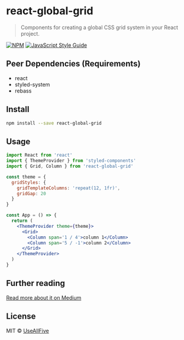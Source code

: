 # react-global-grid

> Components for creating a global CSS grid system in your React project.

[![NPM](https://img.shields.io/npm/v/react-global-grid.svg)](https://www.npmjs.com/package/react-global-grid) [![JavaScript Style Guide](https://img.shields.io/badge/code_style-standard-brightgreen.svg)](https://standardjs.com)

## Peer Dependencies (Requirements)

- react
- styled-system
- rebass

## Install

```bash
npm install --save react-global-grid
```

## Usage

```jsx
import React from 'react'
import { ThemeProvider } from 'styled-components'
import { Grid, Column } from 'react-global-grid'

const theme = {
  gridStyles: {
    gridTemplateColumns: 'repeat(12, 1fr)',
    gridGap: 20
  }
}

const App = () => {
  return (
    <ThemeProvider theme={theme}>
      <Grid>
        <Column span='1 / 4'>column 1</Column>
        <Column span='5 / -1'>column 2</Column>
      </Grid>
    </ThemeProvider>
  )
}
```

## Further reading

[Read more about it on Medium](https://medium.com/swlh/one-css-grid-to-rule-them-all-3e3386ad6155?source=friends_link&sk=521d01ba34820e8096c8075164dcee5f)

## License

MIT © [UseAllFive](https://github.com/UseAllFive)
